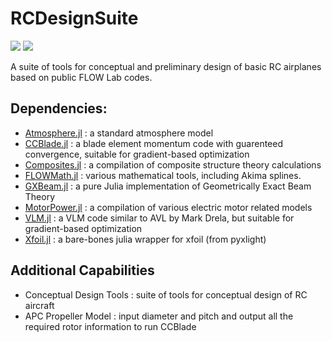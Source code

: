 # RCDesignSuite

[![](https://img.shields.io/badge/docs-latest-blue.svg)](https://aeronautics.byu.edu/RCDesignSuite.jl/dev/)
![](https://github.com/BYU-Aeronautics-Club/RCDesignSuite.jl/workflows/Run%20tests/badge.svg)


A suite of tools for conceptual and preliminary design of basic RC airplanes based on public FLOW Lab codes.


## Dependencies:

- [Atmosphere.jl](https://github.com/byuflowlab/Atmosphere.jl) : a standard atmosphere model
- [CCBlade.jl](https://github.com/byuflowlab/CCBlade.jl) : a blade element momentum code with guarenteed convergence, suitable for gradient-based optimization
- [Composites.jl](https://github.com/byuflowlab/Composites.jl) : a compilation of composite structure theory calculations
- [FLOWMath.jl](https://github.com/byuflowlab/FLOWMath.jl) : various mathematical tools, including Akima splines.
- [GXBeam.jl](https://github.com/byuflowlab/GXBeam.jl) : a pure Julia implementation of Geometrically Exact Beam Theory
- [MotorPower.jl](https://github.com/byuflowlab/MotorPower.jl) : a compilation of various electric motor related models
- [VLM.jl](https://github.com/byuflowlab/VLM.jl) : a VLM code similar to AVL by Mark Drela, but suitable for gradient-based optimization
- [Xfoil.jl](https://github.com/byuflowlab/Xfoil.jl) : a bare-bones julia wrapper for xfoil (from pyxlight)


## Additional Capabilities

- Conceptual Design Tools : suite of tools for conceptual design of RC aircraft
- APC Propeller Model : input diameter and pitch and output all the required rotor information to run CCBlade
